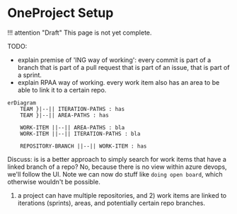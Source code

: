 # OneProject Setup

!!! attention "Draft"
    This page is not yet complete.


TODO:

- explain premise of 'ING way of working': every commit is part of a branch that is part of a pull request that is part of an issue, that is part of a sprint.
- explain RPAA way of working. every work item also has an area to be able to link it to a certain repo.

```mermaid
erDiagram
    TEAM }|--|| ITERATION-PATHS : has
    TEAM }|--|| AREA-PATHS : has

    WORK-ITEM ||--|| AREA-PATHS : bla
    WORK-ITEM ||--|| ITERATION-PATHS : bla

    REPOSITORY-BRANCH ||--|| WORK-ITEM : has
```

Discuss: is is a better approach to simply search for work items that have a linked branch of a repo?
No, because there is no view within azure devops, we'll follow the UI. Note we can now do stuff like `doing open board`, which otherwise wouldn't be possible. 

1) a project can have multiple repositories, and 2) work items are linked to iterations (sprints), areas, and potentially certain repo branches.